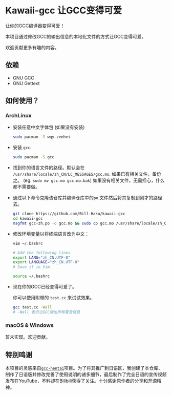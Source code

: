 # Kawaii-gcc 让GCC变得可爱
让你的GCC编译器变得可爱！

本项目通过修改GCC的输出信息的本地化文件的方式让GCC变得可爱。

欢迎贡献更多有趣的内容。

## 依赖
- GNU GCC
- GNU Gettext

## 如何使用？
### ArchLinux

- 安装任意中文字体包 (如果没有安装)

    ```bash
    sudo pacman -S wqy-zenhei
    ```

- 安装 `gcc`.

    ```bash
    sudo pacman -S gcc
    ```

- 找到你的语言文件的路径。默认会在 `/usr/share/locale/zh_CN/LC_MESSAGES/gcc.mo`. 如果已有相关文件，备份之。 (eg. `sudo mv gcc.mo gcc.mo.bak`) 如果没有相关文件，无需担心，什么都不需要做。

- 通过以下命令克隆该仓库并编译仓库中的`po` 文件然后将其复制到刚才的路径去。

    ```bash
    git clone https://github.com/Bill-Haku/kawaii-gcc
    cd kawaii-gcc
    msgfmt gcc-zh.po -o gcc.mo && sudo cp gcc.mo /usr/share/locale/zh_CN/LC_MESSAGES/gcc.mo
    ```

- 修改环境变量以将终端语言改为中文：

    ```bash
    vim ~/.bashrc
    
    # Add the following lines
    export LANG="zh_CN.UTF-8"
    export LANGUAGE="zh_CN.UTF-8"
    # Save it in Vim

    source ~/.bashrc
    ```

- 现在你的GCC已经变得可爱了。

    你可以使用附带的 `test.cc` 来试试效果。

    ```bash
    gcc test.cc -Wall
    # -Wall 表示让GCC输出所有警告信息
    ```

### macOS & Windows

暂未实现。欢迎贡献。

## 特别鸣谢

本项目的灵感来自[`gcc-hentai`](https://github.com/Mosklia/gcc-hentai)项目。为了将其推广到日语区，我创建了本仓库、制作了日语版并修改完善了使用说明的诸多细节，最后制作了完全日语的宣传视频发布在YouTube，不料却在Bilibili获得了关注。十分感谢原作者的分享和开源精神。
